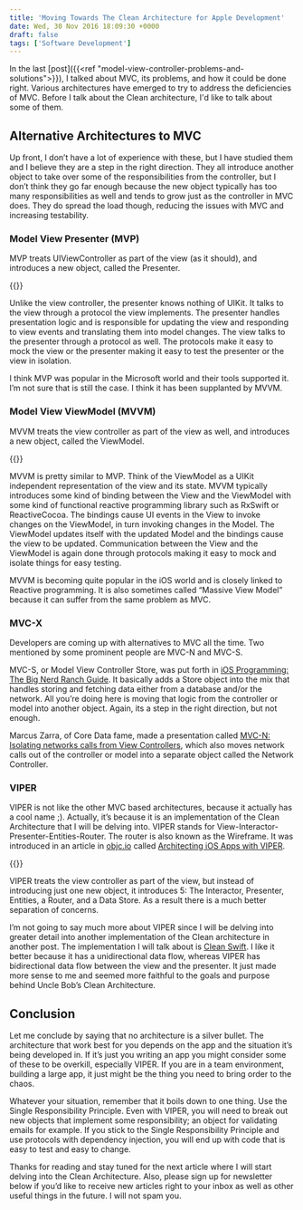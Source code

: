 ```yaml
---
title: 'Moving Towards The Clean Architecture for Apple Development'
date: Wed, 30 Nov 2016 18:09:30 +0000
draft: false
tags: ['Software Development']
---
```


In the last [post]({{<ref "model-view-controller-problems-and-solutions">}}), I talked about MVC, its problems, and how it could be done right. Various architectures have emerged to try to address the deficiencies of MVC. Before I talk about the Clean architecture, I'd like to talk about some of them.

Alternative Architectures to MVC
--------------------------------

Up front, I don’t have a lot of experience with these, but I have studied them and I believe they are a step in the right direction. They all introduce another object to take over some of the responsibilities from the controller, but I don’t think they go far enough because the new object typically has too many responsibilities as well and tends to grow just as the controller in MVC does. They do spread the load though, reducing the issues with MVC and increasing testability.

### Model View Presenter (MVP)

MVP treats UIViewController as part of the view (as it should), and introduces a new object, called the Presenter. 

{{<img-center src="/images/Model_View_Presenter_GUI_Design_Pattern.png" title="from Wikipedia">}}

Unlike the view controller, the presenter knows nothing of UIKit. It talks to the view through a protocol the view implements. The presenter handles presentation logic and is responsible for updating the view and responding to view events and translating them into model changes. The view talks to the presenter through a protocol as well. The protocols make it easy to mock the view or the presenter making it easy to test the presenter or the view in isolation. 

I think MVP was popular in the Microsoft world and their tools supported it. I’m not sure that is still the case. I think it has been supplanted by MVVM.

### Model View ViewModel (MVVM)

MVVM treats the view controller as part of the view as well, and introduces a new object, called the ViewModel. 

{{<img-center src="/images/MVVMPattern.png" title="from Wikipedia">}}

MVVM is pretty similar to MVP. Think of the ViewModel as a UIKit independent representation of the view and its state. MVVM typically introduces some kind of binding between the View and the ViewModel with some kind of functional reactive programming library such as RxSwift or ReactiveCocoa. The bindings cause UI events in the View to invoke changes on the ViewModel, in turn invoking changes in the Model. The ViewModel updates itself with the updated Model and the bindings cause the view to be updated. Communication between the View and the ViewModel is again done through protocols making it easy to mock and isolate things for easy testing. 

MVVM is becoming quite popular in the iOS world and is closely linked to Reactive programming. It is also sometimes called “Massive View Model” because it can suffer from the same problem as MVC.

### MVC-X

Developers are coming up with alternatives to MVC all the time. Two mentioned by some prominent people are MVC-N and MVC-S. 

MVC-S, or Model View Controller Store, was put forth in [iOS Programming: The Big Nerd Ranch Guide](http://rads.stackoverflow.com/amzn/click/B007OWBAB0 "iOS Programming: The Big Nerd Ranch Guide"). It basically adds a Store object into the mix that handles storing and fetching data either from a database and/or the network. All you’re doing here is moving that logic from the controller or model into another object. Again, its a step in the right direction, but not enough. 

Marcus Zarra, of Core Data fame, made a presentation called [MVC-N: Isolating networks calls from View Controllers](https://academy.realm.io/posts/slug-marcus-zarra-exploring-mvcn-swift), which also moves network calls out of the controller or model into a separate object called the Network Controller.

### VIPER

VIPER is not like the other MVC based architectures, because it actually has a cool name ;). Actually, it’s because it is an implementation of the Clean Architecture that I will be delving into. VIPER stands for View-Interactor-Presenter-Entities-Router. The router is also known as the Wireframe. It was introduced in an article in [objc.io](https://www.objc.io) called [Architecting iOS Apps with VIPER](https://www.objc.io/issues/13-architecture/viper/). 

{{<img-center src="/images/viper.png" title="from objc.io">}}

VIPER treats the view controller as part of the view, but instead of introducing just one new object, it introduces 5: The Interactor, Presenter, Entities, a Router, and a Data Store. As a result there is a much better separation of concerns. 

I’m not going to say much more about VIPER since I will be delving into greater detail into another implementation of the Clean architecture in another post. The implementation I will talk about is [Clean Swift](http://clean-swift.com). I like it better because it has a unidirectional data flow, whereas VIPER has bidirectional data flow between the view and the presenter. It just made more sense to me and seemed more faithful to the goals and purpose behind Uncle Bob’s Clean Architecture.

Conclusion
----------

Let me conclude by saying that no architecture is a silver bullet. The architecture that work best for you depends on the app and the situation it’s being developed in. If it’s just you writing an app you might consider some of these to be overkill, especially VIPER. If you are in a team environment, building a large app, it just might be the thing you need to bring order to the chaos. 

Whatever your situation, remember that it boils down to one thing. Use the Single Responsibility Principle. Even with VIPER, you will need to break out new objects that implement some responsibility; an object for validating emails for example. If you stick to the Single Responsibility Principle and use protocols with dependency injection, you will end up with code that is easy to test and easy to change. 

Thanks for reading and stay tuned for the next article where I will start delving into the Clean Architecture. Also, please sign up for newsletter below if you’d like to receive new articles right to your inbox as well as other useful things in the future. I will not spam you.
